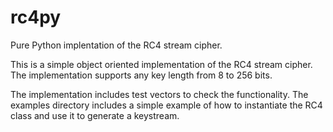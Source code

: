 rc4py
=====

Pure Python implentation of the RC4 stream cipher.

This is a simple object oriented implementation of the RC4 stream
cipher. The implementation supports any key length from 8 to 256 bits.

The implementation includes test vectors to check the
functionality. The examples directory includes a simple example of how
to instantiate the RC4 class and use it to generate a keystream.
